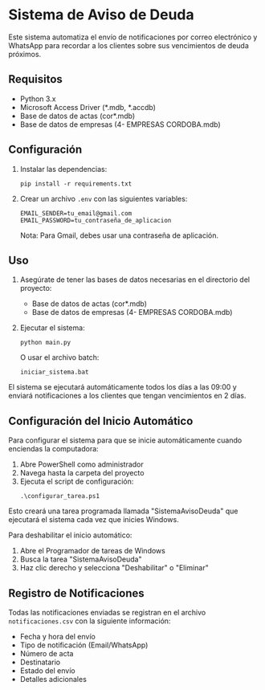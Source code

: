 # Sistema de Aviso de Deuda

Este sistema automatiza el envío de notificaciones por correo electrónico y WhatsApp para recordar a los clientes sobre sus vencimientos de deuda próximos.

## Requisitos

- Python 3.x
- Microsoft Access Driver (*.mdb, *.accdb)
- Base de datos de actas (cor*.mdb)
- Base de datos de empresas (4- EMPRESAS CORDOBA.mdb)

## Configuración

1. Instalar las dependencias:
   ```
   pip install -r requirements.txt
   ```

2. Crear un archivo `.env` con las siguientes variables:
   ```
   EMAIL_SENDER=tu_email@gmail.com
   EMAIL_PASSWORD=tu_contraseña_de_aplicacion
   ```
   Nota: Para Gmail, debes usar una contraseña de aplicación.

## Uso

1. Asegúrate de tener las bases de datos necesarias en el directorio del proyecto:
   - Base de datos de actas (cor*.mdb)
   - Base de datos de empresas (4- EMPRESAS CORDOBA.mdb)

2. Ejecutar el sistema:
   ```
   python main.py
   ```
   O usar el archivo batch:
   ```
   iniciar_sistema.bat
   ```

El sistema se ejecutará automáticamente todos los días a las 09:00 y enviará notificaciones a los clientes que tengan vencimientos en 2 días.

## Configuración del Inicio Automático

Para configurar el sistema para que se inicie automáticamente cuando enciendas la computadora:

1. Abre PowerShell como administrador
2. Navega hasta la carpeta del proyecto
3. Ejecuta el script de configuración:
   ```
   .\configurar_tarea.ps1
   ```

Esto creará una tarea programada llamada "SistemaAvisoDeuda" que ejecutará el sistema cada vez que inicies Windows.

Para deshabilitar el inicio automático:
1. Abre el Programador de tareas de Windows
2. Busca la tarea "SistemaAvisoDeuda"
3. Haz clic derecho y selecciona "Deshabilitar" o "Eliminar"

## Registro de Notificaciones

Todas las notificaciones enviadas se registran en el archivo `notificaciones.csv` con la siguiente información:
- Fecha y hora del envío
- Tipo de notificación (Email/WhatsApp)
- Número de acta
- Destinatario
- Estado del envío
- Detalles adicionales